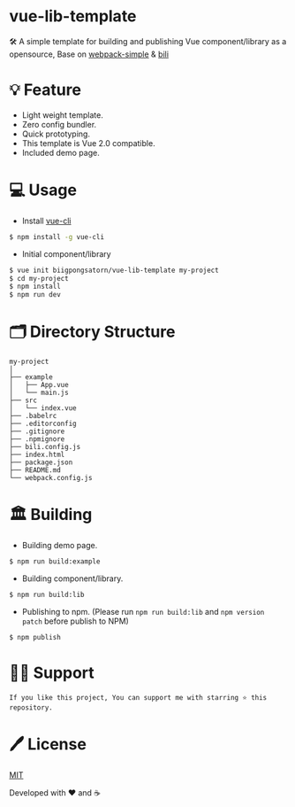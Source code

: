 # vue-lib-template
🛠 A simple template for building and publishing Vue component/library as a opensource, Base on [webpack-simple](https://github.com/vuejs-templates/webpack-simple) & [bili](https://github.com/egoist/bili)

# 💡 Feature
- Light weight template.
- Zero config bundler.
- Quick prototyping.
- This template is Vue 2.0 compatible. 
- Included demo page.

# 💻 Usage

- Install [vue-cli](https://github.com/vuejs/vue-cli)
``` bash
$ npm install -g vue-cli 
```

- Initial component/library
``` bash
$ vue init biigpongsatorn/vue-lib-template my-project
$ cd my-project
$ npm install
$ npm run dev
```

# 🗂 Directory Structure

```
my-project
│
├── example
│   ├── App.vue
│   └── main.js
├── src
│   └── index.vue
├── .babelrc
├── .editorconfig
├── .gitignore
├── .npmignore
├── bili.config.js
├── index.html
├── package.json
├── README.md
└── webpack.config.js
```

# 🏛 Building
- Building demo page.
``` bash
$ npm run build:example
```

- Building component/library.
``` bash
$ npm run build:lib
```

- Publishing to npm. (Please run `npm run build:lib` and `npm version patch` before publish to NPM)
``` bash
$ npm publish
```

# 🙏🏻 Support

```
If you like this project, You can support me with starring ⭐ this repository.
```

# 🖊 License

[MIT](LICENSE)

Developed with ❤️ and ☕️ 
